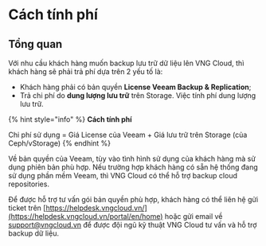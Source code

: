 # Cách tính phí

## Tổng quan

Với nhu cầu khách hàng muốn backup lưu trữ dữ liệu lên VNG Cloud, thì khách hàng sẽ phải trả phí dựa trên 2 yếu tố là:

* Khách hàng phải có bản quyền **License Veeam Backup & Replication**;
* Trả chi phí do **dung lượng lưu trữ** trên Storage. Việc tính phí dung lượng lưu trữ.

{% hint style="info" %}
**Cách tính phí**

Chi phí sử dụng = Giá License của Veeam  + Giá lưu trữ trên Storage (của Ceph/vStorage)
{% endhint %}

Về bản quyền của Veeam, tùy vào tình hình sử dụng của khách hàng mà sử dụng phiên bản phù hợp. Nếu trường hợp khách hàng có sẵn hệ thống đang sử dụng phần mềm Veeam, thì VNG Cloud có thể hỗ trợ backup cloud repositories.&#x20;

Để được hỗ trợ tư vấn gói bản quyền phù hợp, khách hàng có thể liên hệ gửi ticket trên [https://helpdesk.vngcloud.vn/](https://helpdesk.vngcloud.vn/portal/en/home) hoặc gửi email về [support@vngcloud.vn](mailto:support@vngcloud.vn) để được đội ngũ kỹ thuật VNG Cloud tư vấn và hỗ trợ backup dữ liệu.



